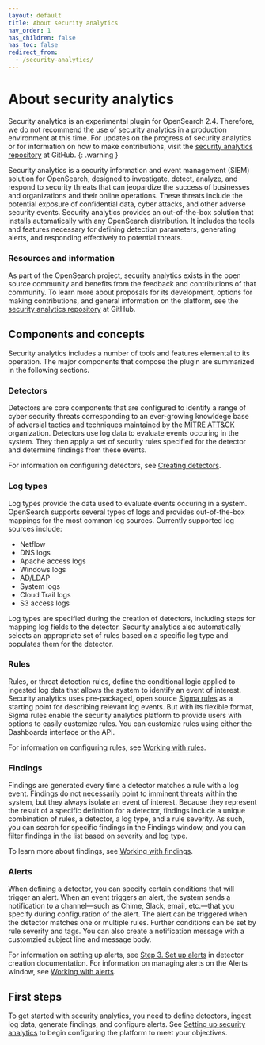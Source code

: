 ```yaml
---
layout: default
title: About security analytics
nav_order: 1
has_children: false
has_toc: false
redirect_from:
  - /security-analytics/
---
```



# About security analytics

Security analytics is an experimental plugin for OpenSearch 2.4. Therefore, we do not recommend the use of security analytics in a production environment at this time. For updates on the progress of security analytics or for information on how to make contributions, visit the [security analytics repository](https://github.com/opensearch-project/security-analytics) at GitHub.
{: .warning }

Security analytics is a security information and event management (SIEM) solution for OpenSearch, designed to investigate, detect, analyze, and respond to security threats that can jeopardize the success of businesses and organizations and their online operations. These threats include the potential exposure of confidential data, cyber attacks, and other adverse security events. Security analytics provides an out-of-the-box solution that installs automatically with any OpenSearch distribution. It includes the tools and features necessary for defining detection parameters, generating alerts, and responding effectively to potential threats.

### Resources and information

As part of the OpenSearch project, security analytics exists in the open source community and benefits from the feedback and contributions of that community. To learn more about proposals for its development, options for making contributions, and general information on the platform, see the [security analytics repository](https://github.com/opensearch-project/security-analytics) at GitHub.

## Components and concepts

Security analytics includes a number of tools and features elemental to its operation. The major components that compose the plugin are summarized in the following sections.

### Detectors

Detectors are core components that are configured to identify a range of cyber security threats corresponding to an ever-growing knowldege base of adversial tactics and techniques maintained by the [MITRE ATT&CK](https://attack.mitre.org/) organization. Detectors use log data to evaluate events occuring in the system. They then apply a set of security rules specified for the detector and determine findings from these events.

For information on configuring detectors, see [Creating detectors]({{site.url}}{{site.baseurl}}/security-analytics/sec-analytics-config/detectors-config/).

### Log types

Log types provide the data used to evaluate events occuring in a system. OpenSearch supports several types of logs and provides out-of-the-box mappings for the most common log sources. Currently supported log sources include:
* Netflow
* DNS logs
* Apache access logs
* Windows logs
* AD/LDAP
* System logs
* Cloud Trail logs
* S3 access logs

Log types are specified during the creation of detectors, including steps for mapping log fields to the detector. Security analytics also automatically selects an appropriate set of rules based on a specific log type and populates them for the detector.

### Rules

Rules, or threat detection rules, define the conditional logic applied to ingested log data that allows the system to identify an event of interest. Security analytics uses pre-packaged, open source [Sigma rules](https://github.com/SigmaHQ/sigma) as a starting point for describing relevant log events. But with its flexible format, Sigma rules enable the security analytics platform to provide users with options to easily customize rules. You can customize rules using either the Dashboards interface or the API.

For information on configuring rules, see [Working with rules]({{site.url}}{{site.baseurl}}/security-analytics/usage/rules/).

### Findings

Findings are generated every time a detector matches a rule with a log event. Findings do not necessarily point to imminent threats within the system, but they always isolate an event of interest. Because they represent the result of a specific definition for a detector, findings include a unique combination of rules, a detector, a log type, and a rule severity. As such, you can search for specific findings in the Findings window, and you can filter findings in the list based on severity and log type.

To learn more about findings, see [Working with findings]({{site.url}}{{site.baseurl}}/security-analytics/usage/findings/).

### Alerts

When defining a detector, you can specify certain conditions that will trigger an alert. When an event triggers an alert, the system sends a notification to a channel—such as Chime, Slack, email, etc.—that you specify during configuration of the alert. The alert can be triggered when the detector matches one or multiple rules. Further conditions can be set by rule severity and tags. You can also create a notification message with a customzied subject line and message body.

For information on setting up alerts, see [Step 3. Set up alerts]({{site.url}}{{site.baseurl}}/security-analytics/sec-analytics-config/detectors-config/#step-3-set-up-alerts) in detector creation documentation. For information on managing alerts on the Alerts window, see [Working with alerts]({site.url}}{{site.baseurl}}/security-analytics/usage/alerts/).

## First steps

To get started with security analytics, you need to define detectors, ingest log data, generate findings, and configure alerts. See [Setting up security analytics]({{site.url}}{{site.baseurl}}/security-analytics/sec-analytics-config/index/) to begin configuring the platform to meet your objectives.

